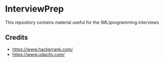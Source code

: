 # InterviewPrep
This repository contains material useful for the (ML)programming interviews 

## Credits
* https://www.hackerrank.com/
* https://www.udacity.com/
